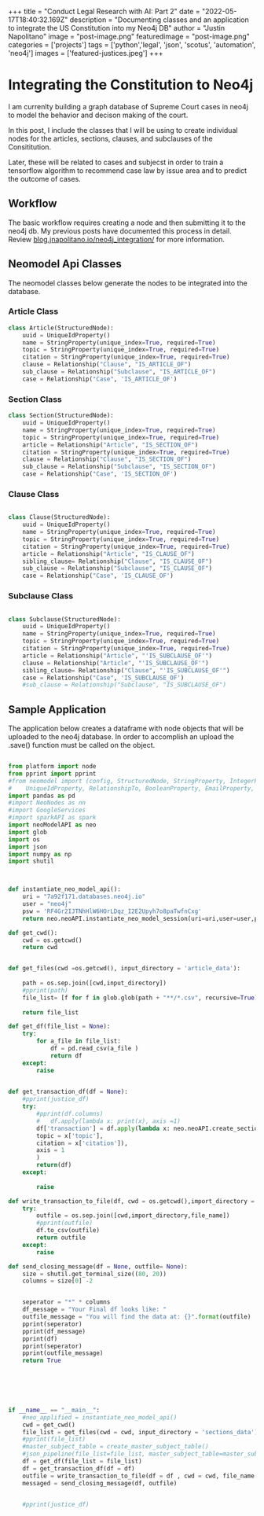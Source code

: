+++
title =  "Conduct Legal Research with AI: Part 2"
date = "2022-05-17T18:40:32.169Z"
description = "Documenting classes and an application to integrate the US Constitution into my Neo4j DB"
author = "Justin Napolitano"
image = "post-image.png"
featuredimage = "post-image.png"
categories = ['projects']
tags = ['python','legal', 'json', 'scotus', 'automation', 'neo4j']
images = ['featured-justices.jpeg']
+++

# Integrating the Constitution to Neo4j

I am currenlty building a graph database of Supreme Court cases in neo4j to model the behavior and decison making of the court.  

In this post, I include the classes that I will be using to create individual nodes for the articles, sections, clauses, and subclauses of the Consititution.  

Later, these will be related to cases and subjecst in order to train a tensorflow algorithm to recommend case law by issue area and to predict the outcome of cases.  


## Workflow 

The basic workflow requires creating a node and then submitting it to the neo4j db.   My previous posts have documented this process in detail.  Review [blog.jnapolitano.io/neo4j_integration/](https://blog.jnapolitano.io/neo4j_integration/) for more information.  

## Neomodel Api Classes

The neomodel classes below generate the nodes to be integrated into the database.  


### Article Class

``` python
class Article(StructuredNode):
    uuid = UniqueIdProperty()
    name = StringProperty(unique_index=True, required=True)
    topic = StringProperty(unique_index=True, required=True)
    citation = StringProperty(unique_index=True, required=True)
    clause = Relationship("Clause", "IS_ARTICLE_OF")
    sub_clause = Relationship("Subclause", "IS_ARTICLE_OF")
    case = Relationship("Case", 'IS_ARTICLE_OF')

```

### Section Class

``` python
class Section(StructuredNode):
    uuid = UniqueIdProperty()
    name = StringProperty(unique_index=True, required=True)
    topic = StringProperty(unique_index=True, required=True)
    article = Relationship("Article", "IS_SECTION_OF")
    citation = StringProperty(unique_index=True, required=True)
    clause = Relationship("Clause", "IS_SECTION_OF")
    sub_clause = Relationship("Subclause", "IS_SECTION_OF")
    case = Relationship("Case", 'IS_SECTION_OF')

```
### Clause Class

``` python

class Clause(StructuredNode):
    uuid = UniqueIdProperty()
    name = StringProperty(unique_index=True, required=True)
    topic = StringProperty(unique_index=True, required=True)
    citation = StringProperty(unique_index=True, required=True)
    article = Relationship("Article", "IS_CLAUSE_OF")
    sibling_clause= Relationship("Clause", "IS_CLAUSE_OF")
    sub_clause = Relationship("Subclause", "IS_CLAUSE_OF")
    case = Relationship("Case", 'IS_CLAUSE_OF')

```

### Subclause Class

```python

class Subclause(StructuredNode):
    uuid = UniqueIdProperty()
    name = StringProperty(unique_index=True, required=True)
    topic = StringProperty(unique_index=True, required=True)
    citation = StringProperty(unique_index=True, required=True)
    article = Relationship("Article", "'IS_SUBCLAUSE_OF'")
    clause = Relationship("Article", "'IS_SUBCLAUSE_OF'")
    sibling_clause= Relationship("Clause", "'IS_SUBCLAUSE_OF'")
    case = Relationship("Case", 'IS_SUBCLAUSE_OF')
    #sub_clause = Relationship("Subclause", "IS_SUBCLAUSE_OF")

```



## Sample Application


The application below creates a dataframe with node objects that will be uploaded to the neo4j database.  In order to accomplish an upload the .save() function must be called on the object.  


``` python

from platform import node
from pprint import pprint
#from neomodel import (config, StructuredNode, StringProperty, IntegerProperty,
#    UniqueIdProperty, RelationshipTo, BooleanProperty, EmailProperty, Relationship,db)
import pandas as pd
#import NeoNodes as nn
#import GoogleServices
#import sparkAPI as spark
import neoModelAPI as neo
import glob
import os
import json
import numpy as np
import shutil



def instantiate_neo_model_api():
    uri = "7a92f171.databases.neo4j.io"
    user = "neo4j"
    psw = 'RF4Gr2IJTNhHlW6HOrLDqz_I2E2Upyh7o8paTwfnCxg'
    return neo.neoAPI.instantiate_neo_model_session(uri=uri,user=user,psw=psw)

def get_cwd():
    cwd = os.getcwd()
    return cwd


def get_files(cwd =os.getcwd(), input_directory = 'article_data'):
    
    path = os.sep.join([cwd,input_directory])
    #pprint(path)
    file_list= [f for f in glob.glob(path + "**/*.csv", recursive=True)]
  
    return file_list

def get_df(file_list = None):
    try:
        for a_file in file_list:
            df = pd.read_csv(a_file )
            return df
    except:
        raise
       

def get_transaction_df(df = None):  
    #pprint(justice_df)
    try:
        #pprint(df.columns)
        #   df.apply(lambda x: print(x), axis =1)
        df['transaction'] = df.apply(lambda x: neo.neoAPI.create_section_node(name= x['section'],  
        topic = x['topic'], 
        citation = x['citation']),
        axis = 1
        )
        return(df)
    except:
    
        raise

def write_transaction_to_file(df, cwd = os.getcwd(),import_directory = 'merge_articles', file_name = 'article_transaction_df'):
    try:
        outfile = os.sep.join([cwd,import_directory,file_name])
        #pprint(outfile)
        df.to_csv(outfile)
        return outfile
    except:
        raise

def send_closing_message(df = None, outfile= None):
    size = shutil.get_terminal_size((80, 20))
    columns = size[0] -2


    seperator = "*" * columns
    df_message = "Your Final df looks like: "
    outfile_message = "You will find the data at: {}".format(outfile)
    pprint(seperator)
    pprint(df_message)
    pprint(df)
    pprint(seperator)
    pprint(outfile_message)
    return True
    


    


if __name__ == "__main__":
    #neo_applified = instantiate_neo_model_api()
    cwd = get_cwd()
    file_list = get_files(cwd = cwd, input_directory = 'sections_data')
    #pprint(file_list)
    #master_subject_table = create_master_subject_table()
    #json_pipeline(file_list=file_list, master_subject_table=master_subject_table)
    df = get_df(file_list = file_list)
    df = get_transaction_df(df = df)
    outfile = write_transaction_to_file(df = df , cwd = cwd, file_name = 'sections_transaction_df.csv')
    messaged = send_closing_message(df, outfile)


    #pprint(justice_df)

```

